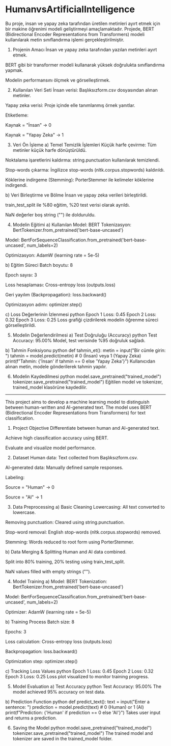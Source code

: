 # HumanvsArtificialIntelligence
 Bu proje, insan ve yapay zeka tarafından üretilen metinleri ayırt etmek için bir makine öğrenimi modeli geliştirmeyi amaçlamaktadır. Projede, BERT (Bidirectional Encoder Representations from Transformers) modeli kullanılarak metin sınıflandırma işlemi gerçekleştirilmiştir.

1. Projenin Amacı
İnsan ve yapay zeka tarafından yazılan metinleri ayırt etmek.

BERT gibi bir transformer modeli kullanarak yüksek doğrulukta sınıflandırma yapmak.

Modelin performansını ölçmek ve görselleştirmek.

2. Kullanılan Veri Seti
İnsan verisi: Başlıksızform.csv dosyasından alınan metinler.

Yapay zeka verisi: Proje içinde elle tanımlanmış örnek yanıtlar.

Etiketleme:

Kaynak = "İnsan" → 0

Kaynak = "Yapay Zeka" → 1

3. Veri Ön İşleme
a) Temel Temizlik İşlemleri
Küçük harfe çevirme: Tüm metinler küçük harfe dönüştürüldü.

Noktalama işaretlerini kaldırma: string.punctuation kullanılarak temizlendi.

Stop-words çıkarma: İngilizce stop-words (nltk.corpus.stopwords) kaldırıldı.

Köklerine indirgeme (Stemming): PorterStemmer ile kelimeler köklerine indirgendi.

b) Veri Birleştirme ve Bölme
İnsan ve yapay zeka verileri birleştirildi.

train_test_split ile %80 eğitim, %20 test verisi olarak ayrıldı.

NaN değerler boş string ("") ile dolduruldu.

4. Modelin Eğitimi
a) Kullanılan Model: BERT
Tokenizasyon: BertTokenizer.from_pretrained('bert-base-uncased')

Model: BertForSequenceClassification.from_pretrained('bert-base-uncased', num_labels=2)

Optimizasyon: AdamW (learning rate = 5e-5)

b) Eğitim Süreci
Batch boyutu: 8

Epoch sayısı: 3

Loss hesaplaması: Cross-entropy loss (outputs.loss)

Geri yayılım (Backpropagation): loss.backward()

Optimizasyon adımı: optimizer.step()

c) Loss Değerlerinin İzlenmesi
python
Epoch 1 Loss: 0.45
Epoch 2 Loss: 0.32
Epoch 3 Loss: 0.25
Loss grafiği çizdirilerek modelin öğrenme süreci görselleştirildi.

5. Modelin Değerlendirilmesi
a) Test Doğruluğu (Accuracy)
python
Test Accuracy: 95.00%
Model, test verisinde %95 doğruluk sağladı.

b) Tahmin Fonksiyonu
python
def tahmin_et():
    metin = input("Bir cümle girin: ")
    tahmin = model.predict(metin)  # 0 (İnsan) veya 1 (Yapay Zeka)
    print(f"Tahmin: {'İnsan' if tahmin == 0 else 'Yapay Zeka'}")
Kullanıcıdan alınan metin, modele gönderilerek tahmin yapılır.

6. Modelin Kaydedilmesi
python
model.save_pretrained("trained_model")
tokenizer.save_pretrained("trained_model")
Eğitilen model ve tokenizer, trained_model klasörüne kaydedilir.



**************************
This project aims to develop a machine learning model to distinguish between human-written and AI-generated text. The model uses BERT (Bidirectional Encoder Representations from Transformers) for text classification.

1. Project Objective
Differentiate between human and AI-generated text.

Achieve high classification accuracy using BERT.

Evaluate and visualize model performance.

2. Dataset
Human data: Text collected from Başlıksızform.csv.

AI-generated data: Manually defined sample responses.

Labeling:

Source = "Human" → 0

Source = "AI" → 1

3. Data Preprocessing
a) Basic Cleaning
Lowercasing: All text converted to lowercase.

Removing punctuation: Cleared using string.punctuation.

Stop-word removal: English stop-words (nltk.corpus.stopwords) removed.

Stemming: Words reduced to root form using PorterStemmer.

b) Data Merging & Splitting
Human and AI data combined.

Split into 80% training, 20% testing using train_test_split.

NaN values filled with empty strings ("").

4. Model Training
a) Model: BERT
Tokenization: BertTokenizer.from_pretrained('bert-base-uncased')

Model: BertForSequenceClassification.from_pretrained('bert-base-uncased', num_labels=2)

Optimizer: AdamW (learning rate = 5e-5)

b) Training Process
Batch size: 8

Epochs: 3

Loss calculation: Cross-entropy loss (outputs.loss)

Backpropagation: loss.backward()

Optimization step: optimizer.step()

c) Tracking Loss Values
python
Epoch 1 Loss: 0.45
Epoch 2 Loss: 0.32
Epoch 3 Loss: 0.25
Loss plot visualized to monitor training progress.

5. Model Evaluation
a) Test Accuracy
python
Test Accuracy: 95.00%
The model achieved 95% accuracy on test data.

b) Prediction Function
python
def predict_text():
    text = input("Enter a sentence: ")
    prediction = model.predict(text)  # 0 (Human) or 1 (AI)
    print(f"Prediction: {'Human' if prediction == 0 else 'AI'}")
Takes user input and returns a prediction.

6. Saving the Model
python
model.save_pretrained("trained_model")
tokenizer.save_pretrained("trained_model")
The trained model and tokenizer are saved in the trained_model folder.